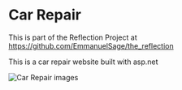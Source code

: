# Car Repair

This is part of the Reflection Project at https://github.com/EmmanuelSage/the_reflection

This is a car repair website built with asp.net

![Car Repair images](images/carRepairAsp.PNG)
